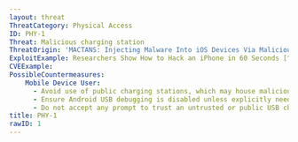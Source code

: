 ```yaml
---
layout: threat
ThreatCategory: Physical Access
ID: PHY-1
Threat: Malicious charging station
ThreatOrigin: 'MACTANS: Injecting Malware Into iOS Devices Via Malicious Chargers [^46]'
ExploitExample: Researchers Show How to Hack an iPhone in 60 Seconds [^147]
CVEExample:
PossibleCountermeasures:
    Mobile Device User:
      - Avoid use of public charging stations, which may house malicious chargers.
      - Ensure Android USB debugging is disabled unless explicitly needed (e.g. by app developers).
      - Do not accept any prompt to trust an untrusted or public USB charger.
title: PHY-1
rawID: 1
---
```

